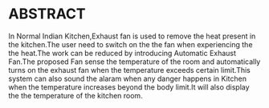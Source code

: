 # ABSTRACT

In Normal Indian Kitchen,Exhaust fan is used to remove the heat present in the kitchen.The user need to switch on the the fan when experiencing the the heat.The work can be reduced by introducing Automatic Exhaust Fan.The proposed Fan sense the temperature of the room and automatically turns on the exhaust fan when the temperature exceeds certain limit.This system can also sound the alaram when any danger happens in Kitchen when the temperature increases beyond the body limit.It will also display the the temperature of the kitchen room.
